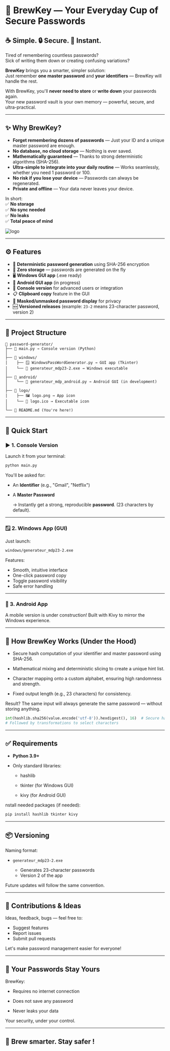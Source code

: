 # 🔐 BrewKey — Your Everyday Cup of Secure Passwords

## ☕ Simple. 🔒 Secure. 🚀 Instant.

Tired of remembering countless passwords?  
Sick of writing them down or creating confusing variations?

**BrewKey** brings you a smarter, simpler solution:  
Just remember **one master password** and **your identifiers** — BrewKey will handle the rest.

With BrewKey, you'll **never need to store** or **write down** your passwords again.  
Your new password vault is your own memory — powerful, secure, and ultra-practical.

---

## ✨ Why BrewKey? 

- **Forget remembering dozens of passwords** — Just your ID and a unique master password are enough.
- **No database, no cloud storage** — Nothing is ever saved.  
- **Mathematically guaranteed** — Thanks to strong deterministic algorithms (SHA-256).
- **Ultra-simple to integrate into your daily routine** — Works seamlessly, whether you need 1 password or 100.
- **No risk if you lose your device** — Passwords can always be regenerated.
- **Private and offline** — Your data never leaves your device.

In short:  
✅ **No storage**  
✅ **No sync needed**  
✅ **No leaks**  
✅ **Total peace of mind**

![logo](logo/logo.ico)

---

## ⚙️ Features

- 🔐 **Deterministic password generation** using SHA-256 encryption
- 💾 **Zero storage** — passwords are generated on the fly
- 🖥️ **Windows GUI app** (.exe ready)
- 🤖 **Android GUI app** (in progress)
- 🧰 **Console version** for advanced users or integration
- 📋 **Clipboard copy** feature in the GUI
- 🧪 **Masked/unmasked password display** for privacy
- 🆕 **Versioned releases** (example: `23-2` means 23-character password, version 2)

---

## 📁 Project Structure

```
📂 password-generator/ 
├── 🧠 main.py → Console version (Python) 
│ 
├── 📂 windows/ 
│    ├── 🪟 WindowsPassWordGenerator.py → GUI app (Tkinter) 
│    └── 🧪 generateur_mdp23-2.exe → Windows executable 
│ 
├── 📂 android/ 
│    └── 🤖 generateur_mdp_android.py → Android GUI (in development) 
│ 
├── 📂 logo/ 
│    ├── 🖼️ logo.png → App icon 
│    └── 🧊 logo.ico → Executable icon 
│ 
└── 📄 README.md (You're here!)
```

---

## 🚀 Quick Start

### ▶️ 1. Console Version

Launch it from your terminal:

```bash
python main.py
```

You'll be asked for:

- An **Identifier** (e.g., "Gmail", "Netflix")
- A **Master Password**

    → Instantly get a strong, reproducible **password**. (23 characters by default).

---

### 🪟 2. Windows App (GUI)

Just launch:

```bash
windows/generateur_mdp23-2.exe
```
Features:

- Smooth, intuitive interface
- One-click password copy
- Toggle password visibility
- Safe error handling

---

### 🤖 3. Android App

A mobile version is under construction!
Built with Kivy to mirror the Windows experience.

---

## 🔎 How BrewKey Works (Under the Hood)
- Secure hash computation of your identifier and master password using SHA-256.

- Mathematical mixing and deterministic slicing to create a unique hint list.

- Character mapping onto a custom alphabet, ensuring high randomness and strength.

- Fixed output length (e.g., 23 characters) for consistency.

Result?
The same input will always generate the same password — without storing anything.

```py
int(hashlib.sha256(value.encode('utf-8')).hexdigest(), 16)  # Secure hash
# Followed by transformations to select characters
```
---

## ✅ Requirements

- **Python 3.9+**

- Only standard libraries:

    - hashlib

    - tkinter (for Windows GUI)

    - kivy (for Android GUI)

nstall needed packages (if needed):
```bash
pip install hashlib tkinter kivy
```

---

## 📦 Versioning

Naming format:

- ``generateur_mdp23-2.exe``

    - Generates 23-character passwords
    - Version 2 of the app

Future updates will follow the same convention.

---

## 🤝 Contributions & Ideas

Ideas, feedback, bugs — feel free to:

- Suggest features
- Report issues
- Submit pull requests

Let's make password management easier for everyone!

---

## 🔐 Your Passwords Stay Yours

BrewKey:

- Requires no internet connection

- Does not save any password

- Never leaks your data

Your security, under your control.

---

## 🚀  Brew smarter. Stay safer !
